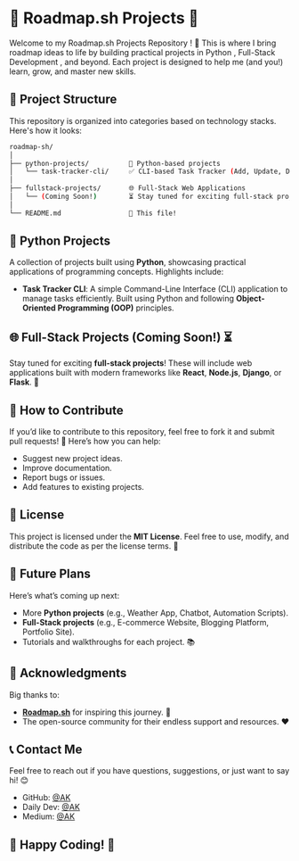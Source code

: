 # 🌟 Roadmap.sh Projects 🌟

Welcome to my Roadmap.sh Projects Repository ! 🚀 This is where I bring roadmap ideas to life by building practical projects in Python , Full-Stack Development , and beyond. Each project is designed to help me (and you!) learn, grow, and master new skills. 

## 📂 Project Structure 

This repository is organized into categories based on technology stacks. Here's how it looks: 
```bash
roadmap-sh/
│
├── python-projects/          🐍 Python-based projects
│   └── task-tracker-cli/     ✅ CLI-based Task Tracker (Add, Update, Delete, Mark Tasks)
│
├── fullstack-projects/       🌐 Full-Stack Web Applications
│   └── (Coming Soon!)        ⏳ Stay tuned for exciting full-stack projects!
│
└── README.md                 📝 This file!
```


## 🐍 Python Projects

A collection of projects built using **Python**, showcasing practical applications of programming concepts. Highlights include:

- **Task Tracker CLI**: A simple Command-Line Interface (CLI) application to manage tasks efficiently. Built using Python and following **Object-Oriented Programming (OOP)** principles.


## 🌐 Full-Stack Projects (Coming Soon!) ⏳

Stay tuned for exciting **full-stack projects**! These will include web applications built with modern frameworks like **React**, **Node.js**, **Django**, or **Flask**. 🌟

## 📝 How to Contribute

If you’d like to contribute to this repository, feel free to fork it and submit pull requests! 🙌 Here’s how you can help:

- Suggest new project ideas.
- Improve documentation.
- Report bugs or issues.
- Add features to existing projects.


## 📜 License

This project is licensed under the **MIT License**. Feel free to use, modify, and distribute the code as per the license terms. 📄


## 🎯 Future Plans

Here’s what’s coming up next:

- More **Python projects** (e.g., Weather App, Chatbot, Automation Scripts).
- **Full-Stack projects** (e.g., E-commerce Website, Blogging Platform, Portfolio Site).
- Tutorials and walkthroughs for each project. 📚



## 🙏 Acknowledgments

Big thanks to:

- **[Roadmap.sh](https://roadmap.sh)** for inspiring this journey. 🚩
- The open-source community for their endless support and resources. ❤️



## 📞 Contact Me

Feel free to reach out if you have questions, suggestions, or just want to say hi! 😊

- GitHub: [@AK](https://github.com/onyxwizard)  
- Daily Dev: [@AK](https://app.daily.dev/onyxwizard)
- Medium: [@AK](https://onyxwizard.medium.com/)



🌟 **Happy Coding!** 🌟
---
